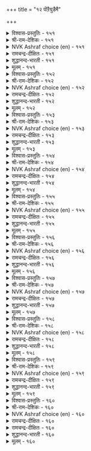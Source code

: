 +++
title = "१२ पॊऱैयुडैमै"

+++


<details><summary>विश्वास-प्रस्तुतिः - १५१</summary>

अगऴ्वारैत् ताङ्गुम् निलम्बोलत् तम्मै  
इगऴ्वार्प् पॊऱुत्तल् तलै।      १५१
</details>

<details><summary>श्री-राम-देशिकः - १५१</summary>

धारणात् खनकस्यापि धरण्या इव निःसमा ।  
स्वापराधिषु या क्षान्तिः स धर्मः परमो नृणाम् ॥ १५१॥
</details>

<details><summary>NVK Ashraf choice (en) - १५१</summary>

०१५१
To bear insults is best, like the earth
Which bears and maintains its diggers.
(P.S. Sundaram)
</details>

<details><summary>रामचन्द्र-दीक्षितः - १५१</summary>

151\. akaḻvārait tāṅkum nilam pōla, tammai  
ikaḻvārp poṟuttal talai.

151\. The earth sustains even those who dig into her. To bear with those who slander us is the crown of virtue.  
</details>

<details><summary>शुद्धानन्द-भारती - १५१</summary>

1\. அகழ்வாரைத் தாங்கும் நிலம்போலத் தம்மை  
இகழ்வார்ப் பொறுத்தல் தலை  
As earth bears up with diggers too  
To bear revilers is prime virtue.         151  
</details>

<details><summary>मूलम् - १५१</summary>

अगऴ्वारैत् ताङ्गुम् निलम्बोलत् तम्मै  
इगऴ्वार्प् पॊऱुत्तल् तलै।      १५१
</details>

<details><summary>विश्वास-प्रस्तुतिः - १५२</summary>

पॊऱुत्तल् इऱप्पिनै ऎण्ड्रुम् अदनै  
मऱत्तल् अदनिनुम् नण्ड्रु।      १५२
</details>

<details><summary>श्री-राम-देशिकः - १५२</summary>

अपकारः परकृतः सोढव्यः सर्वदा नरैः ।  
विस्मर्ता त्वपकारणां ततो भुवि महीयते ॥ १५२॥
</details>

<details><summary>NVK Ashraf choice (en) - १५२</summary>

०१५२
Forgive transgressions always,
Better still forget them.
(P.S. Sundaram)
</details>

<details><summary>रामचन्द्र-दीक्षितः - १५२</summary>

152\. poṟuttal, iṟappiṉai eṉṟum; ataṉai  
maṟattal ataṉiṉum naṉṟu.

152\. Put up always with one’s transgressions. Far greater than one’s forbearance is one’s oblivion of them.  
</details>

<details><summary>शुद्धानन्द-भारती - १५२</summary>

2\. பொறுத்தல் இறப்பினை என்றும் அதனை  
மறத்தல் அதனினும் நன்று  
Forgive insults is a good habit  
Better it is to forget it.         152  
</details>

<details><summary>मूलम् - १५२</summary>

पॊऱुत्तल् इऱप्पिनै ऎण्ड्रुम् अदनै  
मऱत्तल् अदनिनुम् नण्ड्रु।      १५२
</details>

<details><summary>विश्वास-प्रस्तुतिः - १५३</summary>

इन्नम्युळ् इन्मै विरुन्दॊराल् वन्मैयुळ्  
वन्मै मडवार्प् पॊऱै।      १५३
</details>

<details><summary>श्री-राम-देशिकः - १५३</summary>

दरिद्रेषु दरिद्रः स्यात् भ्रष्टस्त्वतिथिपूजनात् ।  
मूढनिन्दा सहिष्णुस्तु समर्थेषूत्तमो भवेत् ॥ १५३॥
</details>

<details><summary>NVK Ashraf choice (en) - १५३</summary>

०१५३
The want of wants is to be inhospitable,
The might of might to suffer fools.
(P.S. Sundaram)
</details>

<details><summary>रामचन्द्र-दीक्षितः - १५३</summary>

153\. iṉmaiyuḷ iṉmai viruntu orāl; vaṉmaiyuḷ  
vaṉmai maṭavārp poṟai.

153\. Poverty within poverty is denying hospitality to guests; grace within grace is bearing with the foolish.  
</details>

<details><summary>शुद्धानन्द-भारती - १५३</summary>

3\. இன்மையுள் இன்மை விருந்தொரால் வன்மையுள்  
வன்மை மடவார்ப் பொறை  
Neglect the guest is dearth of dearth  
To bear with fools is strength of strength.         153  
</details>

<details><summary>मूलम् - १५३</summary>

इन्नम्युळ् इन्मै विरुन्दॊराल् वन्मैयुळ्  
वन्मै मडवार्प् पॊऱै।      १५३
</details>

<details><summary>विश्वास-प्रस्तुतिः - १५४</summary>

निऱैयुडैमै नीङ्गामै वेण्डिन् पॊनऱ्युडैमै  
पोट्रि यॊऴुगप् पडुम्।      १५४
</details>

<details><summary>श्री-राम-देशिकः - १५४</summary>

आत्मनो गुणसम्पत्त्या विख्यातिं यश्चिकीर्षति ।  
तेन क्षमावता भाव्यमपराधिजनेष्वपि ॥ १५४॥
</details>

<details><summary>NVK Ashraf choice (en) - १५४</summary>

०१५४
If you desire that greatness should never leave,
Foster the conduct of forbearance.
(W.H. Drew and J. Lazarus), (Satguru Subramuniyaswami)
</details>

<details><summary>रामचन्द्र-दीक्षितः - १५४</summary>

154\. niṟai uṭaimai nīṅkāmai vēṇṭiṉ, poṟai uṭaimai  
pōṟṟi oḻukappaṭum.

154\. If one wishes to maintain character one’s conduct must be marked by patience.  
</details>

<details><summary>शुद्धानन्द-भारती - १५४</summary>

4\. நிறையுடமை நீங்காமை வேண்டின் பொறையுடைமை  
போற்றி ஒழுகப் படும்  
Practice of patient quality  
Retains intact integrity.         154  
</details>

<details><summary>मूलम् - १५४</summary>

निऱैयुडैमै नीङ्गामै वेण्डिन् पॊनऱ्युडैमै  
पोट्रि यॊऴुगप् पडुम्।      १५४
</details>

<details><summary>विश्वास-प्रस्तुतिः - १५५</summary>

ऒऱुत्तारै ऒण्ड्राग वैयारे वैप्पर्  
पॊऱुत्तारैप् पॊन्बोऱ्पॊदिन्दु।      १५५
</details>

<details><summary>श्री-राम-देशिकः - १५५</summary>

शत्रूणामपकर्तारं सन्तो न बहुकुर्वते ।  
अरिष्वपि क्षमावन्तं स्वर्णवत् हृदि कुर्वते ॥ १५५॥
</details>

<details><summary>NVK Ashraf choice (en) - १५५</summary>

०१५५
Avengers are despised as worthless,
Forbearers are prized as gold.
(P.S. Sundaram), (G.U. Pope)
</details>

<details><summary>रामचन्द्र-दीक्षितः - १५५</summary>

155\. oṟuttārai oṉṟāka vaiyārē; vaippar,  
poṟuttāraip poṉpōl potintu.

155\. The world takes no note of the avenger but it esteems the patient like gold.  
</details>

<details><summary>शुद्धानन्द-भारती - १५५</summary>

5\. ஒறுத்தாரை ஒன்றாக வையாரே வைப்பர்  
பொறுத்தாரைப் பொன்போற் பொதிந்து  
Vengeance is not in esteem held  
Patience is praised as hidden gold.         155  
</details>

<details><summary>मूलम् - १५५</summary>

ऒऱुत्तारै ऒण्ड्राग वैयारे वैप्पर्  
पॊऱुत्तारैप् पॊन्बोऱ्पॊदिन्दु।      १५५
</details>

<details><summary>विश्वास-प्रस्तुतिः - १५६</summary>

ऒऱुत्तार्क्कु ऒरुनाळै इन्बम् पॊऱुत्तार्क्कुप्  
पॊण्ड्रुन् दुणैयुम् पुगऴ्।      १५६
</details>

<details><summary>श्री-राम-देशिकः - १५६</summary>

विरोधिष्वपकर्तृणां तिष्ठेदेकदिनं सुखम् ।  
परद्रोहसहिष्णूनं यावज्जीवं भवद्यशः ॥ १५६॥
</details>

<details><summary>NVK Ashraf choice (en) - १५६</summary>

०१५६
Retaliation gives but a day's joy;
Forbearance brings glory for all time.
(C. Rajagopalachari)
</details>

<details><summary>रामचन्द्र-दीक्षितः - १५६</summary>

156\. oṟuttārkku oru nāḷai iṉpam; poṟuttārkkup  
poṉṟum tuṇaiyum pukaḻ.

156\. The delight of the avenger is for a day. The joy of the forbearing lasts till the end of the earth.  
</details>

<details><summary>शुद्धानन्द-भारती - १५६</summary>

6\. ஒறுத்தார்க்கு ஒருநாளை இன்பம் பொறுத்தார்க்குப்  
பொன்றுந் துணையும் புகழ்  
Revenge accords but one day's joy  
Patience carries its praise for aye.         156  
</details>

<details><summary>मूलम् - १५६</summary>

ऒऱुत्तार्क्कु ऒरुनाळै इन्बम् पॊऱुत्तार्क्कुप्  
पॊण्ड्रुन् दुणैयुम् पुगऴ्।      १५६
</details>

<details><summary>विश्वास-प्रस्तुतिः - १५७</summary>

तिऱनल्ल तऱ्पिऱर् सॆय्यिनुम् नोनॊन्दु  
अऱनल्ल सॆय्यामै नण्ड्रु।      १५७
</details>

<details><summary>श्री-राम-देशिकः - १५७</summary>

परैरनर्थात् विहितात् लब्ध्वापि मनसो व्यथाम् ।  
अधर्माचरणाञ्चित्त निरोधो हि प्रशस्यते ॥ १५७॥
</details>

<details><summary>NVK Ashraf choice (en) - १५७</summary>

०१५७
Though unjustly afflicted by others, pity them
And refrain from unrighteous response. *
(Satguru Subramuniyaswami)
</details>

<details><summary>रामचन्द्र-दीक्षितः - १५७</summary>

157\. tiṟaṉ alla taṉ-piṟar ceyyiṉum, nō nontu,  
aṟaṉ alla ceyyāmai naṉṟu.

157\. Resist not a wrong however grievous but forgive out of pity other’s transgressions.  
</details>

<details><summary>शुद्धानन्द-भारती - १५७</summary>

7\. திறனல்ல தற்பிறர் செய்யினும் நோநொந்து  
அறனல்ல செய்யாமை நன்று  
Though others cause you wanton pain  
Grieve not; from unjust harm refrain.         157  
</details>

<details><summary>मूलम् - १५७</summary>

तिऱनल्ल तऱ्पिऱर् सॆय्यिनुम् नोनॊन्दु  
अऱनल्ल सॆय्यामै नण्ड्रु।      १५७
</details>

<details><summary>विश्वास-प्रस्तुतिः - १५८</summary>

मिगुदियान् मिक्कवै सॆय्दारैत् तान्दम्  
तगुदियान् वॆण्ड्रु विडल्।      १५८
</details>

<details><summary>श्री-राम-देशिकः - १५८</summary>

कुर्वतामात्मनो द्रोहं मनोऽहङ्कार करणात् ।  
अकृत्वैव प्रतीकारं जेतव्याः क्षमयैव ते ॥ १५८॥
</details>

<details><summary>NVK Ashraf choice (en) - १५८</summary>

०१५८
Let a man conquer by his forbearance
Those who wrong him with arrogance. *
(Satguru Subramuniyaswami)
</details>

<details><summary>रामचन्द्र-दीक्षितः - १५८</summary>

158\. mikutiyāṉ mikkavai ceytārait tām tam  
takutiyāṉ veṉṟuviṭal!.

158\. Conquer with forbearance one who has done you harm in one’s insolent pride.  
</details>

<details><summary>शुद्धानन्द-भारती - १५८</summary>

8\. மிகுதியான் மிக்கவை செய்தாரைத் தாந்தம்  
தகுதியான் வென்று விடல்  
By noble forbearance vanquish  
The proud that have caused you anguish.         158  
</details>

<details><summary>मूलम् - १५८</summary>

मिगुदियान् मिक्कवै सॆय्दारैत् तान्दम्  
तगुदियान् वॆण्ड्रु विडल्।      १५८
</details>

<details><summary>विश्वास-प्रस्तुतिः - १५९</summary>

तुऱन्दारिन् तूय्मै उडैयर् इऱन्दार्वाय्  
इन्नाच्चॊल् नोऱ्किऱ्पवर्।      १५९
</details>

<details><summary>श्री-राम-देशिकः - १५९</summary>

मर्यादां समतिक्रम्य निन्दकान् कठिनोक्तिभिः ।  
क्षमया ये सहन्तेऽत्र शुद्धास्ते मुनिभिः समाः ॥ १५९॥
</details>

<details><summary>NVK Ashraf choice (en) - १५९</summary>

०१५९
More pure than ascetics are they
Who bear the insult of transgressors. *
( Shuddhananda Bharatiar)
</details>

<details><summary>रामचन्द्र-दीक्षितः - १५९</summary>

159\. tuṟantāriṉ tūymai uṭaiyar-iṟantārvāy  
iṉṉāc col nōṟkiṟpavar.

159\. Greater than an ascetic is one who endures the insolent words of the transgressor.  
</details>

<details><summary>शुद्धानन्द-भारती - १५९</summary>

9\. துறந்தாரின் தூய்மை உடையர் இறந்தார்வாய்  
இன்னாச்சொல் நோற்கிற் பவர்  
More than ascetics they are pure  
Who bitter tongues meekly endure.         159  
</details>

<details><summary>मूलम् - १५९</summary>

तुऱन्दारिन् तूय्मै उडैयर् इऱन्दार्वाय्  
इन्नाच्चॊल् नोऱ्किऱ्पवर्।      १५९
</details>

<details><summary>विश्वास-प्रस्तुतिः - १६०</summary>

उण्णादु नोऱ्पार् पॆरियर् पिऱर्सॊल्लुम्  
इन्नाच्चॊल् नोऱ्पारिन् पिन्।      १६०
</details>

<details><summary>श्री-राम-देशिकः - १६०</summary>

महानेव स मन्तव्यः विनाऽन्नं यस्तपस्यति ।  
परनिन्दासहिष्णुस्तु ततोऽपि स्यान्महत्तरः ॥ १६०॥
</details>

<details><summary>NVK Ashraf choice (en) - १६०</summary>

०१६०
Fasting and penance of the great
Come next only to bearing insults of others.
(P.S. Sundaram), (N.V.K. Ashraf)
</details>

<details><summary>रामचन्द्र-दीक्षितः - १६०</summary>

160\. uṇṇātu nōṟpār periyar-piṟar collum  
iṉṉāc col nōṟpāriṉ piṉ.

160\. Great are those who fast and do penance but greater than they are those who put up with insults.
</details>

<details><summary>रामचन्द्र-दीक्षितः - १६०</summary>

160\. uṇṇātu nōṟpār periyar-piṟar collum  
iṉṉāc col nōṟpāriṉ piṉ.

160\. Great are those who fast and do penance but greater than they are those who put up with insults.

</details>

<details><summary>शुद्धानन्द-भारती - १६०</summary>

10\. உண்ணாது நோற்பார் பெரியர் பிறர்சொல்லும்  
இன்னாச்சொல் நோற்பாரின் பின்  
Who fast are great to do penance  
Greater are they who bear offence.         160  
</details>

<details><summary>मूलम् - १६०</summary>

उण्णादु नोऱ्पार् पॆरियर् पिऱर्सॊल्लुम्  
इन्नाच्चॊल् नोऱ्पारिन् पिन्।      १६०
</details>
